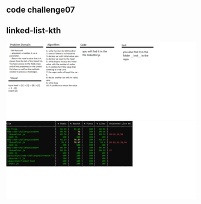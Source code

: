 ## code challenge07

## linked-list-kth

![linked-list-kth](../imges/codeChallenge07.png)
![linked-list-kth](../imges/codeChallenge07a.png)